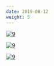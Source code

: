 ```yaml
---
date: 2019-08-12
weight: 5
---
```


[![9](/manic/9.jpg)](/manic/9.jpg)

[![9](/manic/9.jpg)](/manic/10.jpg)

[![9](/manic/9.jpg)](/manic/11.jpg)
